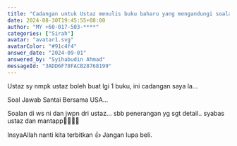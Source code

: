 ```yaml
---
title: "Cadangan untuk Ustaz menulis buku baharu yang mengandungi soalan dan jawapan santai mengenai topik tertentu."
date: 2024-08-30T19:45:55+08:00
author: "MY +60-017-503-****"
categories: ["Sirah"]
avatar: "avatar1.svg"
avatarColor: "#91c4f4"
answer_date: "2024-09-01"
answered_by: "Syihabudin Ahmad"
messageId: "3ADD6F78FACB28768199"
---
```


Ustaz sy nmpk ustaz boleh buat lgi 1 buku, ini cadangan saya la...

Soal Jawab Santai Bersama USA...

Soalan di ws ni dan jwpn dri ustaz... sbb penerangan yg sgt detail.. syabas ustaz dan mantapp👍🏻👍🏻

<!--more-->

InsyaAllah nanti kita terbitkan 👍 Jangan lupa beli.
